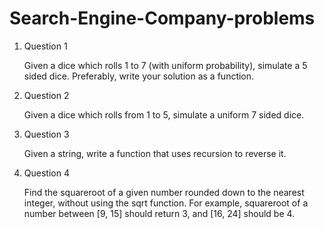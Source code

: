 # Search-Engine-Company-problems

1. Question 1

    Given a dice which rolls 1 to 7 (with uniform probability), simulate a 5 sided dice. Preferably, write your solution as a function.

2. Question 2

    Given a dice which rolls from 1 to 5, simulate a uniform 7 sided dice.

3. Question 3

    Given a string, write a function that uses recursion to reverse it.

4. Question 4

    Find the squareroot of a given number rounded down to the nearest integer, without using the sqrt function. For example, squareroot of     a number between [9, 15] should return 3, and [16, 24] should be 4.
